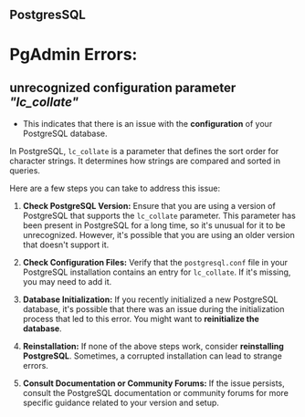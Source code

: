## PostgresSQL

# PgAdmin Errors:

## unrecognized configuration parameter *"lc_collate"*

* This indicates that there is an issue with the **configuration** of your PostgreSQL database.

In PostgreSQL, `lc_collate` is a parameter that defines the sort order for character strings. It determines how strings are compared and sorted in queries.

Here are a few steps you can take to address this issue:

1.  **Check PostgreSQL Version:** Ensure that you are using a version of PostgreSQL that supports the `lc_collate` parameter. This parameter has been present in PostgreSQL for a long time, so it's unusual for it to be unrecognized. However, it's possible that you are using an older version that doesn't support it.
    
2.  **Check Configuration Files:** Verify that the `postgresql.conf` file in your PostgreSQL installation contains an entry for `lc_collate`. If it's missing, you may need to add it.
    
3.  **Database Initialization:** If you recently initialized a new PostgreSQL database, it's possible that there was an issue during the initialization process that led to this error. You might want to **reinitialize the database**.
    
4.  **Reinstallation:** If none of the above steps work, consider **reinstalling PostgreSQL**. Sometimes, a corrupted installation can lead to strange errors.
    
5.  **Consult Documentation or Community Forums:** If the issue persists, consult the PostgreSQL documentation or community forums for more specific guidance related to your version and setup.
